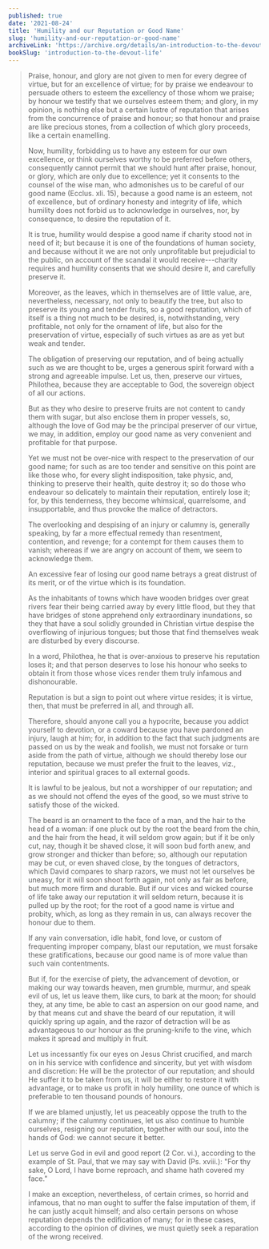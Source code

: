 ```yaml
---
published: true
date: '2021-08-24'
title: 'Humility and our Reputation or Good Name'
slug: 'humility-and-our-reputation-or-good-name'
archiveLink: 'https://archive.org/details/an-introduction-to-the-devout-life/page/115?view=theater'
bookSlug: 'introduction-to-the-devout-life'
---
```


> Praise, honour, and glory are not given to men for every degree of virtue, but for an excellence of virtue; for by praise we endeavour to persuade others to esteem the excellency of those whom we praise; by honour we testify that we ourselves esteem them; and glory, in my opinion, is nothing else but a certain lustre of reputation that arises from the concurrence of praise and honour; so that honour and praise are like precious stones, from a collection of which glory proceeds, like a certain enamelling.
>
> Now, humility, forbidding us to have any esteem for our own excellence, or think ourselves worthy to be preferred before others, consequently cannot permit that we should hunt after praise, honour, or glory, which are only due to excellence; yet it consents to the counsel of the wise man, who admonishes us to be careful of our good name (Ecclus. xli. 15), because a good name is an esteem, not of excellence, but of ordinary honesty and integrity of life, which humility does not forbid us to acknowledge in ourselves, nor, by consequence, to desire the reputation of it.
>
> It is true, humility would despise a good name if charity stood not in need of it; but because it is one of the foundations of human society, and because without it we are not only unprofitable but prejudicial to the public, on account of the scandal it would receive---charity requires and humility consents that we should desire it, and carefully preserve it.
>
> Moreover, as the leaves, which in themselves are of little value, are, nevertheless, necessary, not only to beautify the tree, but also to preserve its young and tender fruits, so a good reputation, which of itself is a thing not much to be desired, is, notwithstanding, very profitable, not only for the ornament of life, but also for the preservation of virtue, especially of such virtues as are as yet but weak and tender.
>
> The obligation of preserving our reputation, and of being actually such as we are thought to be, urges a generous spirit forward with a strong and agreeable impulse. Let us, then, preserve our virtues, Philothea, because they are acceptable to God, the sovereign object of all our actions.
>
> But as they who desire to preserve fruits are not content to candy them with sugar, but also enclose them in proper vessels, so, although the love of God may be the principal preserver of our virtue, we may, in addition, employ our good name as very convenient and profitable for that purpose.
>
> Yet we must not be over-nice with respect to the preservation of our good name; for such as are too tender and sensitive on this point are like those who, for every slight indisposition, take physic, and, thinking to preserve their health, quite destroy it; so do those who endeavour so delicately to maintain their reputation, entirely lose it; for, by this tenderness, they become whimsical, quarrelsome, and insupportable, and thus provoke the malice of detractors.
>
> The overlooking and despising of an injury or calumny is, generally speaking, by far a more effectual remedy than resentment, contention, and revenge; for a contempt for them causes them to vanish; whereas if we are angry on account of them, we seem to acknowledge them.
>
> An excessive fear of losing our good name betrays a great distrust of its merit, or of the virtue which is its foundation.
>
> As the inhabitants of towns which have wooden bridges over great rivers fear their being carried away by every little flood, but they that have bridges of stone apprehend only extraordinary inundations, so they that have a soul solidly grounded in Christian virtue despise the overflowing of injurious tongues; but those that find themselves weak are disturbed by every discourse.
>
> In a word, Philothea, he that is over-anxious to preserve his reputation loses it; and that person deserves to lose his honour who seeks to obtain it from those whose vices render them truly infamous and dishonourable.
>
> Reputation is but a sign to point out where virtue resides; it is virtue, then, that must be preferred in all, and through all.
>
> Therefore, should anyone call you a hypocrite, because you addict yourself to devotion, or a coward because you have pardoned an injury, laugh at him; for, in addition to the fact that such judgments are passed on us by the weak and foolish, we must not forsake or turn aside from the path of virtue, although we should thereby lose our reputation, because we must prefer the fruit to the leaves, viz., interior and spiritual graces to all external goods.
>
> It is lawful to be jealous, but not a worshipper of our reputation; and as we should not offend the eyes of the good, so we must strive to satisfy those of the wicked.
>
> The beard is an ornament to the face of a man, and the hair to the head of a woman: if one pluck out by the root the beard from the chin, and the hair from the head, it will seldom grow again; but if it be only cut, nay, though it be shaved close, it will soon bud forth anew, and grow stronger and thicker than before; so, although our reputation may be cut, or even shaved close, by the tongues of detractors, which David compares to sharp razors, we must not let ourselves be uneasy, for it will soon shoot forth again, not only as fair as before, but much more firm and durable. But if our vices and wicked course of life take away our reputation it will seldom return, because it is pulled up by the root; for the root of a good name is virtue and probity, which, as long as they remain in us, can always recover the honour due to them.
>
> If any vain conversation, idle habit, fond love, or custom of frequenting improper company, blast our reputation, we must forsake these gratifications, because our good name is of more value than such vain contentments.
>
> But if, for the exercise of piety, the advancement of devotion, or making our way towards heaven, men grumble, murmur, and speak evil of us, let us leave them, like curs, to bark at the moon; for should they, at any time, be able to cast an aspersion on our good name, and by that means cut and shave the beard of our reputation, it will quickly spring up again, and the razor of detraction will be as advantageous to our honour as the pruning-knife to the vine, which makes it spread and multiply in fruit.
>
> Let us incessantly fix our eyes on Jesus Christ crucified, and march on in his service with confidence and sincerity, but yet with wisdom and discretion: He will be the protector of our reputation; and should He suffer it to be taken from us, it will be either to restore it with advantage, or to make us profit in holy humility, one ounce of which is preferable to ten thousand pounds of honours.
>
> If we are blamed unjustly, let us peaceably oppose the truth to the calumny; if the calumny continues, let us also continue to humble ourselves, resigning our reputation, together with our soul, into the hands of God: we cannot secure it better.
>
> Let us serve God in evil and good report (2 Cor. vi.), according to the example of St. Paul, that we may say with David (Ps. xviii.): "For thy sake, O Lord, I have borne reproach, and shame hath covered my face."
>
> I make an exception, nevertheless, of certain crimes, so horrid and infamous, that no man ought to suffer the false imputation of them, if he can justly acquit himself; and also certain persons on whose reputation depends the edification of many; for in these cases, according to the opinion of divines, we must quietly seek a reparation of the wrong received.